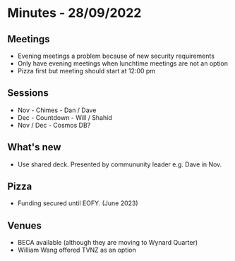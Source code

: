 # Minutes - 28/09/2022

## Meetings

- Evening meetings a problem because of new security requirements
- Only have evening meetings when lunchtime meetings are not an option
- Pizza first but meeting should start at 12:00 pm

## Sessions

- Nov - Chimes - Dan / Dave
- Dec - Countdown - Will / Shahid
- Nov / Dec - Cosmos DB?

## What's new

- Use shared deck. Presented by commununity leader e.g. Dave in Nov.

## Pizza

- Funding secured until EOFY. (June 2023) 

## Venues

- BECA available (although they are moving to Wynard Quarter)
- William Wang offered TVNZ as an option